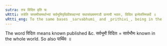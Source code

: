 ```yaml
---
sutra: तत्र विदित इति च
vRtti: तत्रेति सप्तमीसमर्थाभ्यां सर्वभूमिपृथिवीशब्दाभ्यां यथासंख्यमणञौ प्रत्ययौ भवतः, विदित इत्येतस्मिन्नर्थे ॥
vRtti_eng: To the same bases _sarvabhumi_ and _prithivi_, being in the 7th case in construction, are added the same affixes _an_ and _an_ respectively, when the sense is that of \"known therein\".
---
```

The word विदितः means known published &c. सर्वभूमौ विदितः = सार्वभौमः known in the whole world. So also पार्थिवः ॥
